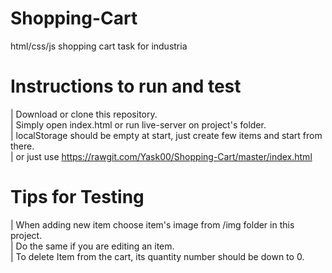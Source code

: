 # Shopping-Cart
html/css/js shopping cart task for industria

# Instructions to run  and test
| Download or clone this repository. <br>
| Simply open index.html or run live-server on project's folder. <br>
| localStorage should be empty at start, just create few items and start from there. <br>
| or just use https://rawgit.com/Yask00/Shopping-Cart/master/index.html <br>

# Tips for Testing
| When adding new item choose item's image from /img folder in this project. <br>
| Do the same if you are editing an item. <br>
| To delete Item from the cart, its quantity number should be down to 0. <br>
